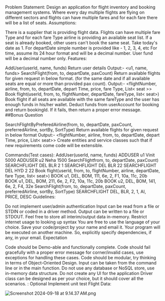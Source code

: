Problem Statement:
Design an application for flight inventory and booking management systems. Where every day multiple flights are flying on different sectors and flights can have multiple fares and for each fare there will be a list of seats.
Assumptions:

There is a supplier that is providing flight data.
Flights can have multiple fare Type and for each fare Type airline is providing an available seat list.
If a seat is already booked, other users can't book the same seat.
Take today's date as 1.
For departDate simple number is provided like - 1, 2, 3, 4, etc
For time, assume its 24 hour format and will be a decimal number.
User fund will be a decimal number only.
Features:

AddUser(userld, name, funds)
Return user details
Output:- <u1, name, funds>
SearchFlight(from, to, departDate, paxCount)
Return available flights for given request in below format. (for the same date and if all available seats are equal or more than provided pax count).
Output:- <flightNumber, airline, from, to, departDate, depart Time, price, fare Type, List< seat >>
Book flight(userld, from, to, flightNumber, departDate, fareType, list< seat>)
Book flight if all seats are available with the same fareType and the user has enough funds in his/her wallet. Deduct funds from userAccount for booking and return bookingld.
If it fails, then return a proper error message.
##Bonus Question

SearchFlightByPreferedAirline(from, to, departDate, paxCount, preferredAirline, sortBy, SortType)
Return available flights for given request in below format
Output:- <flightNumber, airline, from, to, departDate, depart Time, price, List< seat>>
Create entities and service classes such that if new requirements come code will be extensible.

Commands(Test cases):
AddUser(userld, name, funds)
ADDUSER u1 Vinit 5000
ADDUSER u2 Neha 1500
SearchFlightfrom, to, departDate, paxCount)
SEARCHFLIGHT DEL BLR 2 1
SEARCHFLIGHT DEL BLR 22
SEARCHFLIGHT DEL HYD 2 22
Book flight(userld, from, to, flightNumber, airline, departDate, fare Type, list< seat>)
BOOK u1, DEL, BOM, 111, 6e, 2, F1, 10a, 11c, 20b
BOOK u1, DEL, BOM, 211, 6e, 2, F2, 10a, 11c, 20b
BOOK u2, DEL, BOM, 141, 6e, 2, F4, 32e
SearchFlight(from, to, departDate, paxCount, preferredAirline, sortBy, SortType)
SEARCHFLIGHT DEL, BLR, 2, 1, AI, PRICE, DESC
Guidelines:

Do not implement user/admin authentication
Input can be read from a file or STDIN or coded in a driver method.
Output can be written to a file or STDOUT.
Feel free to store all interim/output data in-memory.
Restrict internet usage to looking up syntax
You are free to use the language of your choice.
Save your code/project by your name and email it. Your program will be executed on another machine. So, explicitly specify dependencies, if any, in your email.
Expectation

Code should be Demo-able and functionally complete.
Code should fail gracefully with a proper error message for corner/invalid cases, use exceptions for handling these cases.
Code should be modular, try thinking in terms of Object-Oriented Design.
Input can be taken from the command line or in the main function.
Do not use any database or NoSQL store, use in-memory data structure.
Do not create any Ul for the application
Driver class can be designed as per your choice, but it should cover all the scenarios. : Optional Implement unit test
Flight Data:

![Screenshot 2024-09-18 at 9.14.37 AM.png](..%2F..%2F..%2F..%2FDesktop%2FScreenshot%202024-09-18%20at%209.14.37%E2%80%AFAM.png)